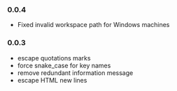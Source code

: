 ### 0.0.4

-   Fixed invalid workspace path for Windows machines


### 0.0.3

-   escape quotations marks
-   force snake_case for key names
-   remove redundant information message
-   escape HTML new lines

